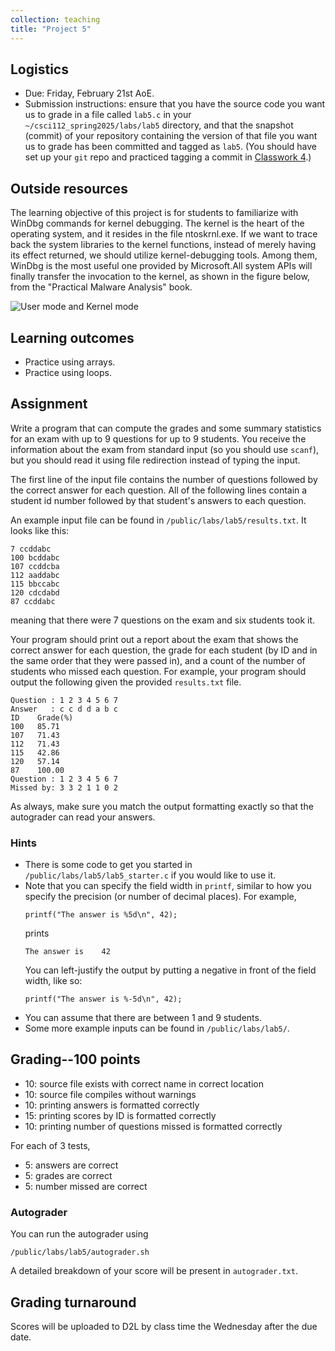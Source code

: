 ```yaml
---
collection: teaching
title: "Project 5"
---
```


## Logistics
* Due: Friday, February 21st AoE.
* Submission instructions: ensure that you have the source code you want us to
	grade in a file called `lab5.c` in your `~/csci112_spring2025/labs/lab5`
	directory, and that the snapshot (commit) of your repository containing the version of that file you want us to grade has been committed and
	tagged as `lab5`. (You should have set up your `git` repo and practiced tagging a commit in [Classwork 4](https://fangtian-zhong.github.io/teaching/csci112_spring2025/classwork/classwork4).)

## Outside resources

The learning objective of this project is for students to familiarize with WinDbg commands for kernel debugging. The kernel is the heart of the operating system, and it resides in the file ntoskrnl.exe. If we want to trace back the system libraries to the kernel functions, instead of merely having its effect returned, we should utilize kernel-debugging tools. Among them, WinDbg is the most useful one provided by Microsoft.All system APIs will finally transfer the invocation to the kernel, as shown in the figure below, from the "Practical Malware Analysis" book. 

![User mode and Kernel mode](./imgs/NativeAPI.png)

## Learning outcomes
* Practice using arrays.
* Practice using loops.

## Assignment

Write a program that can compute the grades and some summary statistics for an
exam with up to 9 questions for up to 9 students. You receive the information about the exam from standard input (so you
should use `scanf`), but you should read it using file redirection instead of
typing the input.

The first line of the input file contains the number of questions followed by the correct
answer for each question. All of the following lines contain a student id
number followed by that student's answers to each question.

An example input
file can be found in `/public/labs/lab5/results.txt`. It looks like this:

```
7 ccddabc
100 bcddabc
107 ccddcba
112 aaddabc
115 bbccabc
120 cdcdabd
87 ccddabc
```
meaning that there were 7 questions on the exam and six students took it.

Your program should print out a report about the exam that shows the correct
answer for each question, the grade for each student (by ID and in the same
order that they were passed in), and a count of the number of students who
missed each question. For example,
your program should output the following
given the provided `results.txt` file.

```
Question : 1 2 3 4 5 6 7
Answer   : c c d d a b c
ID    Grade(%)
100   85.71
107   71.43
112   71.43
115   42.86
120   57.14
87    100.00
Question : 1 2 3 4 5 6 7
Missed by: 3 3 2 1 1 0 2
```

As always, make sure you match the output formatting exactly so that the
autograder can read your answers.

### Hints

* There is some code to get you started in `/public/labs/lab5/lab5_starter.c`
	if you would like to use it.
* Note that you can specify the field width in `printf`, similar to how you
	specify the precision (or number of decimal places). For example,
	```
    printf("The answer is %5d\n", 42);
	```
	prints
	```
	The answer is    42
	```
	You can left-justify the output by putting a negative in front of the
	field width, like so:
	```
    printf("The answer is %-5d\n", 42);
	```
* You can assume that there are between 1 and 9 students.
* Some more example inputs can be found in `/public/labs/lab5/`.


## Grading--100 points

* 10: source file exists with correct name in correct location
* 10: source file compiles without warnings
* 10: printing answers is formatted correctly
* 15: printing scores by ID is formatted correctly
* 10: printing number of questions missed is formatted correctly

For each of 3 tests,

* 5: answers are correct
* 5: grades are correct
* 5: number missed are correct

### Autograder

You can run the autograder using

```
/public/labs/lab5/autograder.sh
```

A detailed breakdown of your score will be present in `autograder.txt`.

## Grading turnaround
Scores will be uploaded to D2L by class time the Wednesday after the due date.
